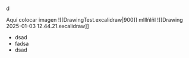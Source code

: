 d

Aquí colocar imagen
![[DrawingTest.excalidraw|900]]
mlllñlñl
![[Drawing 2025-01-03 12.44.21.excalidraw]]
- dsad
- fadsa
- dsad
